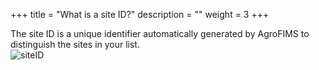 +++
title = "What is a site ID?"
description = ""
weight = 3
+++

The site ID is a unique identifier automatically generated by AgroFIMS to distinguish the sites in your list.  
![siteID](https://agrofims.github.io/helpdocs/images/SiteID.png"image") 
